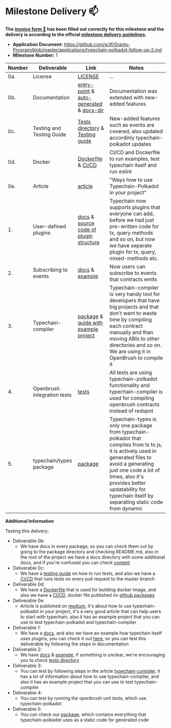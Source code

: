 # Milestone Delivery :mailbox:

**The [invoice form :pencil:](https://docs.google.com/forms/d/e/1FAIpQLSfmNYaoCgrxyhzgoKQ0ynQvnNRoTmgApz9NrMp-hd8mhIiO0A/viewform) has been filled out correctly for this milestone and the delivery is according to the official [milestone delivery guidelines](https://github.com/w3f/Grants-Program/blob/master/docs/Support%20Docs/milestone-deliverables-guidelines.md).**

- **Application Document:** https://github.com/w3f/Grants-Program/blob/master/applications/typechain-polkadot-follow-up-2.md
- **Milestone Number:** 1

| Number | Deliverable                 | Link                                                                                                                                                                                                                                                                     | Notes                                                                                                                                                                                                                                                                                  |
| ------ | --------------------------- | ------------------------------------------------------------------------------------------------------------------------------------------------------------------------------------------------------------------------------------------------------------------------ | -------------------------------------------------------------------------------------------------------------------------------------------------------------------------------------------------------------------------------------------------------------------------------------- |
| 0a.    | License                     | [LICENSE](https://github.com/727-Ventures/typechain-polkadot/blob/master/LICENSE)                                                                                                                                                                                        | ...                                                                                                                                                                                                                                                                                    |
| 0b.    | Documentation               | [entry-point](https://github.com/727-Ventures/typechain-polkadot) & [auto-generated](https://github.com/727-Ventures/typechain-polkadot/tree/master/docs-generated) & [docs-dir](https://github.com/727-Ventures/typechain-polkadot/tree/master/docs)                    | Documentation was extended with new-added features                                                                                                                                                                                                                                     |
| 0c.    | Testing and Testing Guide   | [Tests directory](https://github.com/727-Ventures/typechain-polkadot/tree/master/tests) & [Testing guide](https://github.com/727-Ventures/typechain-polkadot/blob/master/tests/README.md)                                                                                | New-added features such as events are covered, also updated accordinly typechain-polkadot updates                                                                                                                                                                                      |
| 0d.    | Docker                      | [Dockerfile](https://github.com/727-Ventures/typechain-polkadot/blob/master/Dockerfile) & [CI/CD](https://github.com/727-Ventures/typechain-polkadot/blob/master/.github/workflows/ci.yml)                                                                               | CI/CD and Dockerfile to run examples, test typechain itself and run eslint                                                                                                                                                                                                             |
| 0e.    | Article                     | [article](https://medium.com/brushfam/ways-how-to-use-typechain-polkadot-in-your-project-281ef80b8dd8)                                                                                                                                                                   | "Ways how to use Typechain-Polkadot in your project"                                                                                                                                                                                                                                   |
| 1.     | User-defined plugins        | [docs](https://github.com/727-Ventures/typechain-polkadot/tree/master/packages/typechain-polkadot#plugins) & [source code of plugin structure](https://github.com/727-Ventures/typechain-polkadot/blob/master/packages/typechain-polkadot/src/types/interfaces/index.ts) | Typechain now supports plugins that everyone can add, before we had just pre-written code for tx, query methods and so on, but now we have separate plugin for tx, query, mixed-methods etc.                                                                                           |
| 2.     | Subscribing to events       | [docs](https://github.com/727-Ventures/typechain-polkadot/blob/master/docs/about.md#events) & [example](https://github.com/727-Ventures/typechain-polkadot/blob/master/tests/events/general.test.ts)                                                                     | Now users can subscribe to events that contracts emits                                                                                                                                                                                                                                 |
| 3.     | Typechain-compiler          | [package](https://github.com/727-Ventures/typechain-polkadot/tree/master/packages/typechain-compiler) & [guide with example project](https://github.com/727-Ventures/typechain-polkadot/blob/master/docs/about.md#typechain-compiler-case)                               | Typechain-compiler is very handy tool for developers that have big projects and that don't want to waste time by compiling each contract manually and than moving ABIs to other directories and so on. We are using it in OpenBrush to compile it                                      |
| 4.     | Openbrush integration tests | [tests](https://github.com/727-Ventures/openbrush-contracts/tree/main/tests/e2e)                                                                                                                                                                                         | All tests are using typechain-polkadot functionality and typechain-compiler is used for compiling openbrush contracts instead of redspot                                                                                                                                               |
| 5.     | typechain/types package     | [package](https://github.com/727-Ventures/typechain-polkadot/tree/master/packages/typechain-types)                                                                                                                                                                       | Typechain-types is only one package from typechain-polkadot that compiles from ts to js, it is actively used in generated files to avoid a generating just one code a lot of times, also it's provides better updatability for typechain itself by separating static code from dynamic |

**Additional Information**

Testing this delivery:

- Deliverable 0b:
  - We have docs in every package, so you can check them out by going to the package directory and checking README.md, also in the root of the project we have a docs directory with some additional docs, and if you're confused you can check [content](https://github.com/727-Ventures/typechain-polkadot/blob/master/README.md#documentation-)
- Deliverable 0c:
  - We have a [testing guide](https://github.com/727-Ventures/typechain-polkadot/blob/master/tests/README.md) on how to run tests, and also we have a [CI/CD](https://github.com/727-Ventures/typechain-polkadot/blob/master/.github/workflows/ci.yml) that runs tests on every pull request to the master branch
- Deliverable 0d:
  - We have a [Dockerfile](https://github.com/727-Ventures/typechain-polkadot/blob/master/Dockerfile) that is used for building docker image, and also we have a [CI/CD](https://github.com/727-Ventures/typechain-polkadot/blob/master/.github/workflows/ci.yml), docker file published on [github packages](https://ghcr.io/727-ventures/typechain-polkadot-ci)
- Deliverable 0e:
  - Article is published on [medium](https://medium.com/brushfam/ways-how-to-use-typechain-polkadot-in-your-project-281ef80b8dd8), it's about how to use typechain-polkadot in your project, it's a very good article that can help users to start with typechain, also it has an example project that you can use to test typechain-polkadot and typechain-compiler
- Deliverable 1:
  - We have a [docs](https://github.com/727-Ventures/typechain-polkadot/tree/master/packages/typechain-polkadot#plugins), and also we have an example how typechain itself uses plugins, you can check it out [here](https://github.com/727-Ventures/typechain-polkadot/blob/master/packages/typechain-polkadot/index.ts), so you can test this deliverable by following the steps in documentation
- Deliverable 2:
  - We have [docs](https://github.com/727-Ventures/typechain-polkadot/blob/master/docs/about.md#events) & [example](https://github.com/727-Ventures/typechain-polkadot/blob/master/tests/events/general.test.ts), if something is unclear, we're encouraging you to check [tests directory](https://github.com/727-Ventures/typechain-polkadot/tree/master/tests/events)
- Deliverable 3:
  - You can test by following steps in the article [typechain-compiler](https://medium.com/brushfam/ways-how-to-use-typechain-polkadot-in-your-project-281ef80b8dd8), it has a lot of information about how to use typechain-compiler, and also it has an example project that you can use to test typechain-compiler
- Deliverable 4:
  - You can test by running the openbrush unit tests, which use typechain-polkadot
- Deliverable 5:
  - You can check our [package](https://github.com/727-Ventures/typechain-polkadot/tree/master/packages/typechain-types), which contains everything that typechain-polkadot uses as a static code for generated code
